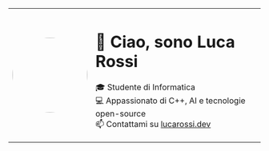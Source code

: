 <table>
  <tr>
    <td width="150">
      <img src="https://lanino.png" width="150" style="border-radius: 50%">
    </td>
    <td>
      <h1>👋 Ciao, sono Luca Rossi</h1>
      <p>🎓 Studente di Informatica<br>
      💻 Appassionato di C++, AI e tecnologie open-source<br>
      📫 Contattami su <a href="https://lucarossi.dev">lucarossi.dev</a></p>
    </td>
  </tr>
</table>

<!--
Hello Everyone !

- 🪐My Main Purposes
  <>I'm SafeCircle, and I'm currently leaarning 
    how to create games in the Game Maker Engine; (lol)

- ⚡Other Activities
  <>Since I like to Develop games, I've also learned how to
    use:
   -FL Studio (to compose music);
   -Aseprite (to create, and animate pixel arts);
  
- 🔭Hobbies
  <>As hobbies, right now I'm learning C++ and sometimes
    a bit of Assembly; (I'm going insane :>)
  <>I even love Math and I'm learning how to play the Piano
    (mostly Classic Music);
  
- 🎩Other [maybe useful] links:
- 😄[My Instagram Page](https://www.instagram.com/frisk_and_freddy_fazbear._/)
- 🕴️[My YouTube Channel](https://www.youtube.com/@jazzyBeing)

- An Ending:
  <>Now feel free to look up the things I did...
    (haven't done anything interesting yet, buuuut...)
    (you get the Idea :>)
